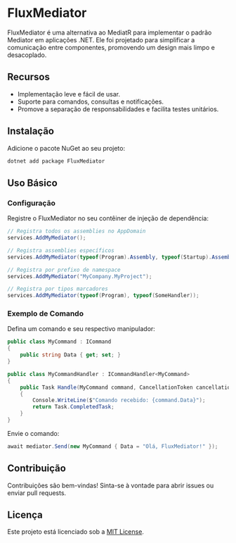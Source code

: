 # FluxMediator

FluxMediator é uma alternativa ao MediatR para implementar o padrão Mediator em aplicações .NET. Ele foi projetado para simplificar a comunicação entre componentes, promovendo um design mais limpo e desacoplado.

## Recursos

- Implementação leve e fácil de usar.
- Suporte para comandos, consultas e notificações.
- Promove a separação de responsabilidades e facilita testes unitários.

## Instalação

Adicione o pacote NuGet ao seu projeto:

```bash
dotnet add package FluxMediator
```

## Uso Básico

### Configuração

Registre o FluxMediator no seu contêiner de injeção de dependência:

```csharp
// Registra todos os assemblies no AppDomain
services.AddMyMediator();

// Registra assemblies específicos
services.AddMyMediator(typeof(Program).Assembly, typeof(Startup).Assembly);

// Registra por prefixo de namespace
services.AddMyMediator("MyCompany.MyProject");

// Registra por tipos marcadores
services.AddMyMediator(typeof(Program), typeof(SomeHandler));
```

### Exemplo de Comando

Defina um comando e seu respectivo manipulador:

```csharp
public class MyCommand : ICommand
{
    public string Data { get; set; }
}

public class MyCommandHandler : ICommandHandler<MyCommand>
{
    public Task Handle(MyCommand command, CancellationToken cancellationToken)
    {
        Console.WriteLine($"Comando recebido: {command.Data}");
        return Task.CompletedTask;
    }
}
```

Envie o comando:

```csharp
await mediator.Send(new MyCommand { Data = "Olá, FluxMediator!" });
```

## Contribuição

Contribuições são bem-vindas! Sinta-se à vontade para abrir issues ou enviar pull requests.

## Licença

Este projeto está licenciado sob a [MIT License](LICENSE).